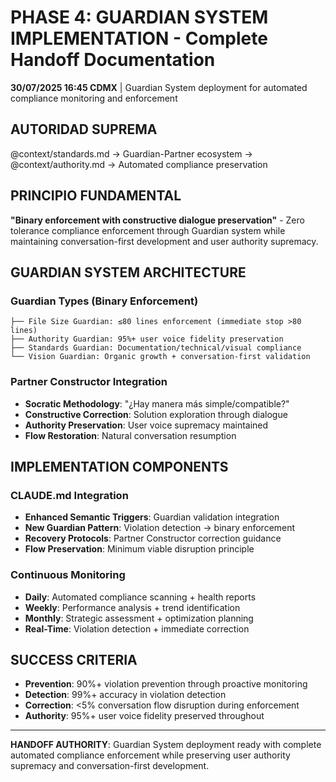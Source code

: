 # PHASE 4: GUARDIAN SYSTEM IMPLEMENTATION - Complete Handoff Documentation

**30/07/2025 16:45 CDMX** | Guardian System deployment for automated compliance monitoring and enforcement

## AUTORIDAD SUPREMA
@context/standards.md → Guardian-Partner ecosystem → @context/authority.md → Automated compliance preservation

## PRINCIPIO FUNDAMENTAL
**"Binary enforcement with constructive dialogue preservation"** - Zero tolerance compliance enforcement through Guardian system while maintaining conversation-first development and user authority supremacy.

## GUARDIAN SYSTEM ARCHITECTURE

### **Guardian Types (Binary Enforcement)**
```
├── File Size Guardian: ≤80 lines enforcement (immediate stop >80 lines)
├── Authority Guardian: 95%+ user voice fidelity preservation  
├── Standards Guardian: Documentation/technical/visual compliance
└── Vision Guardian: Organic growth + conversation-first validation
```

### **Partner Constructor Integration**
- **Socratic Methodology**: "¿Hay manera más simple/compatible?"
- **Constructive Correction**: Solution exploration through dialogue
- **Authority Preservation**: User voice supremacy maintained
- **Flow Restoration**: Natural conversation resumption

## IMPLEMENTATION COMPONENTS

### **CLAUDE.md Integration**
- **Enhanced Semantic Triggers**: Guardian validation integration
- **New Guardian Pattern**: Violation detection → binary enforcement  
- **Recovery Protocols**: Partner Constructor correction guidance
- **Flow Preservation**: Minimum viable disruption principle

### **Continuous Monitoring**
- **Daily**: Automated compliance scanning + health reports
- **Weekly**: Performance analysis + trend identification
- **Monthly**: Strategic assessment + optimization planning
- **Real-Time**: Violation detection + immediate correction

## SUCCESS CRITERIA
- **Prevention**: 90%+ violation prevention through proactive monitoring
- **Detection**: 99%+ accuracy in violation detection
- **Correction**: <5% conversation flow disruption during enforcement
- **Authority**: 95%+ user voice fidelity preserved throughout

---
**HANDOFF AUTHORITY**: Guardian System deployment ready with complete automated compliance enforcement while preserving user authority supremacy and conversation-first development.